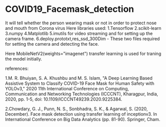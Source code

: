 # COVID19_Facemask_detection
It will tell whether the person wearing mask or not in order to protect nose and mouth from Corona virus
Here libraries used: 
1.Tensorflow
2.scikit-learn
3.numpy
4.Matplotlib
5.imutils for video streaming and for setting up the camera frame.
6.deploy.prototxt,res_ssd_300Dim - These two files required for setting the camera and detecting the face.


Here MobileNetV2(weights="imagenet") transfer learning is used for traning the model initially.



references:

1.M. R. Bhuiyan, S. A. Khushbu and M. S. Islam, "A Deep Learning Based Assistive System to Classify COVID-19 Face Mask for Human Safety with YOLOv3," 2020 11th International Conference on Computing, Communication and Networking Technologies (ICCCNT), Kharagpur, India, 2020, pp. 1-5, doi: 10.1109/ICCCNT49239.2020.9225384.

2.Chowdary, G. J., Punn, N. S., Sonbhadra, S. K., & Agarwal, S. (2020, December). Face mask detection using transfer learning of inceptionv3. In International Conference on Big Data Analytics (pp. 81-90). Springer, Cham.


